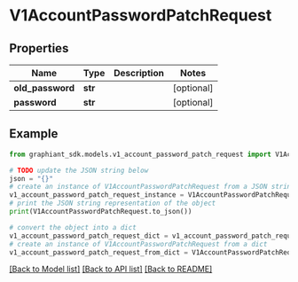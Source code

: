 # V1AccountPasswordPatchRequest


## Properties

Name | Type | Description | Notes
------------ | ------------- | ------------- | -------------
**old_password** | **str** |  | [optional] 
**password** | **str** |  | [optional] 

## Example

```python
from graphiant_sdk.models.v1_account_password_patch_request import V1AccountPasswordPatchRequest

# TODO update the JSON string below
json = "{}"
# create an instance of V1AccountPasswordPatchRequest from a JSON string
v1_account_password_patch_request_instance = V1AccountPasswordPatchRequest.from_json(json)
# print the JSON string representation of the object
print(V1AccountPasswordPatchRequest.to_json())

# convert the object into a dict
v1_account_password_patch_request_dict = v1_account_password_patch_request_instance.to_dict()
# create an instance of V1AccountPasswordPatchRequest from a dict
v1_account_password_patch_request_from_dict = V1AccountPasswordPatchRequest.from_dict(v1_account_password_patch_request_dict)
```
[[Back to Model list]](../README.md#documentation-for-models) [[Back to API list]](../README.md#documentation-for-api-endpoints) [[Back to README]](../README.md)


